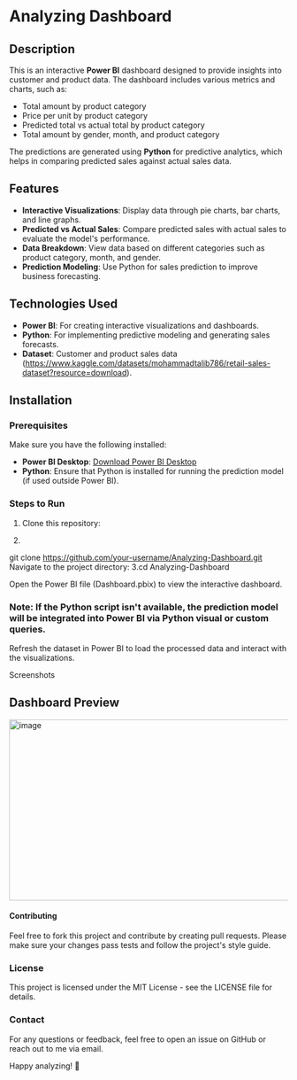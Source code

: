 # Analyzing Dashboard

## Description

This is an interactive **Power BI** dashboard designed to provide insights into customer and product data. The dashboard includes various metrics and charts, such as:

- Total amount by product category
- Price per unit by product category
- Predicted total vs actual total by product category
- Total amount by gender, month, and product category

The predictions are generated using **Python** for predictive analytics, which helps in comparing predicted sales against actual sales data.

## Features

- **Interactive Visualizations**: Display data through pie charts, bar charts, and line graphs.
- **Predicted vs Actual Sales**: Compare predicted sales with actual sales to evaluate the model's performance.
- **Data Breakdown**: View data based on different categories such as product category, month, and gender.
- **Prediction Modeling**: Use Python for sales prediction to improve business forecasting.

## Technologies Used

- **Power BI**: For creating interactive visualizations and dashboards.
- **Python**: For implementing predictive modeling and generating sales forecasts.
- **Dataset**: Customer and product sales data (https://www.kaggle.com/datasets/mohammadtalib786/retail-sales-dataset?resource=download).

## Installation

### Prerequisites

Make sure you have the following installed:

- **Power BI Desktop**: [Download Power BI Desktop](https://powerbi.microsoft.com/downloads/)
- **Python**: Ensure that Python is installed for running the prediction model (if used outside Power BI).

### Steps to Run

1. Clone this repository:
2.   ```bash
   git clone https://github.com/your-username/Analyzing-Dashboard.git
Navigate to the project directory:
3.cd Analyzing-Dashboard


Open the Power BI file (Dashboard.pbix) to view the interactive dashboard.


### Note: If the Python script isn't available, the prediction model will be integrated into Power BI via Python visual or custom queries.

Refresh the dataset in Power BI to load the processed data and interact with the visualizations.

Screenshots
## Dashboard Preview

<img width="593" height="327" alt="image" src="https://github.com/user-attachments/assets/b7e23bc4-4c5e-48a0-b183-08b749efa10d" />



#### Contributing

Feel free to fork this project and contribute by creating pull requests. Please make sure your changes pass tests and follow the project's style guide.

### License
This project is licensed under the MIT License - see the LICENSE
 file for details.

### Contact

For any questions or feedback, feel free to open an issue on GitHub or reach out to me via email.

Happy analyzing! 🚀
